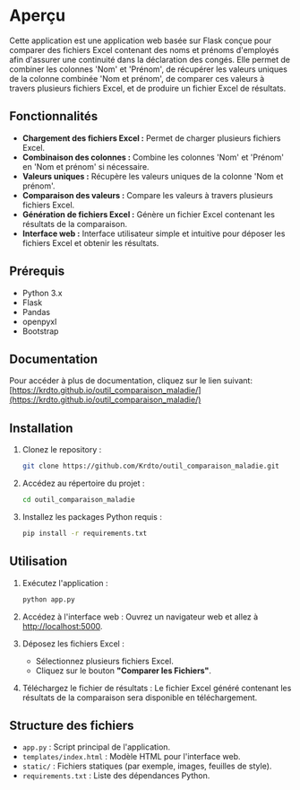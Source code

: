 # Aperçu

Cette application est une application web basée sur Flask conçue pour comparer des fichiers Excel contenant des noms et prénoms d'employés afin d'assurer une continuité dans la déclaration des congés. Elle permet de combiner les colonnes 'Nom' et 'Prénom', de récupérer les valeurs uniques de la colonne combinée 'Nom et prénom', de comparer ces valeurs à travers plusieurs fichiers Excel, et de produire un fichier Excel de résultats.

## Fonctionnalités

- **Chargement des fichiers Excel :** Permet de charger plusieurs fichiers Excel.
- **Combinaison des colonnes :** Combine les colonnes 'Nom' et 'Prénom' en 'Nom et prénom' si nécessaire.
- **Valeurs uniques :** Récupère les valeurs uniques de la colonne 'Nom et prénom'.
- **Comparaison des valeurs :** Compare les valeurs à travers plusieurs fichiers Excel.
- **Génération de fichiers Excel :** Génère un fichier Excel contenant les résultats de la comparaison.
- **Interface web :** Interface utilisateur simple et intuitive pour déposer les fichiers Excel et obtenir les résultats.

## Prérequis

- Python 3.x
- Flask
- Pandas
- openpyxl
- Bootstrap

## Documentation

Pour accéder à plus de documentation, cliquez sur le lien suivant: [https://krdto.github.io/outil_comparaison_maladie/](https://krdto.github.io/outil_comparaison_maladie/)

## Installation

1. Clonez le repository :
    ```bash
    git clone https://github.com/Krdto/outil_comparaison_maladie.git
    ```

2. Accédez au répertoire du projet :
    ```bash
    cd outil_comparaison_maladie
    ```

3. Installez les packages Python requis :
    ```bash
    pip install -r requirements.txt
    ```

## Utilisation

1. Exécutez l'application :
    ```bash
    python app.py
    ```

2. Accédez à l'interface web :
    Ouvrez un navigateur web et allez à [http://localhost:5000](http://localhost:5000).

3. Déposez les fichiers Excel :
    - Sélectionnez plusieurs fichiers Excel.
    - Cliquez sur le bouton **"Comparer les Fichiers"**.

4. Téléchargez le fichier de résultats :
    Le fichier Excel généré contenant les résultats de la comparaison sera disponible en téléchargement.

## Structure des fichiers

- `app.py` : Script principal de l'application.
- `templates/index.html` : Modèle HTML pour l'interface web.
- `static/` : Fichiers statiques (par exemple, images, feuilles de style).
- `requirements.txt` : Liste des dépendances Python.
